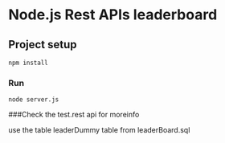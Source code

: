 # Node.js Rest APIs leaderboard

## Project setup
```
npm install
```

### Run
```
node server.js
```

###Check the test.rest api for moreinfo


use the table leaderDummy table from leaderBoard.sql 
